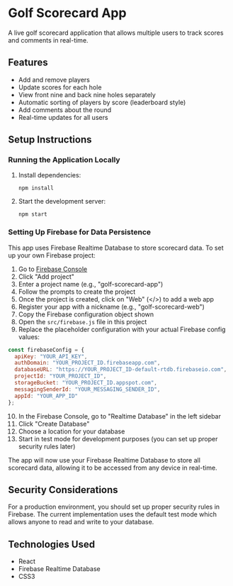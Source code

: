 # Golf Scorecard App

A live golf scorecard application that allows multiple users to track scores and comments in real-time.

## Features

- Add and remove players
- Update scores for each hole
- View front nine and back nine holes separately
- Automatic sorting of players by score (leaderboard style)
- Add comments about the round
- Real-time updates for all users

## Setup Instructions

### Running the Application Locally

1. Install dependencies:
   ```
   npm install
   ```

2. Start the development server:
   ```
   npm start
   ```

### Setting Up Firebase for Data Persistence

This app uses Firebase Realtime Database to store scorecard data. To set up your own Firebase project:

1. Go to [Firebase Console](https://console.firebase.google.com/)
2. Click "Add project"
3. Enter a project name (e.g., "golf-scorecard-app")
4. Follow the prompts to create the project
5. Once the project is created, click on "Web" (</>) to add a web app
6. Register your app with a nickname (e.g., "golf-scorecard-web")
7. Copy the Firebase configuration object shown
8. Open the `src/firebase.js` file in this project
9. Replace the placeholder configuration with your actual Firebase config values:

```javascript
const firebaseConfig = {
  apiKey: "YOUR_API_KEY",
  authDomain: "YOUR_PROJECT_ID.firebaseapp.com",
  databaseURL: "https://YOUR_PROJECT_ID-default-rtdb.firebaseio.com",
  projectId: "YOUR_PROJECT_ID",
  storageBucket: "YOUR_PROJECT_ID.appspot.com",
  messagingSenderId: "YOUR_MESSAGING_SENDER_ID",
  appId: "YOUR_APP_ID"
};
```

10. In the Firebase Console, go to "Realtime Database" in the left sidebar
11. Click "Create Database"
12. Choose a location for your database
13. Start in test mode for development purposes (you can set up proper security rules later)

The app will now use your Firebase Realtime Database to store all scorecard data, allowing it to be accessed from any device in real-time.

## Security Considerations

For a production environment, you should set up proper security rules in Firebase. The current implementation uses the default test mode which allows anyone to read and write to your database.

## Technologies Used

- React
- Firebase Realtime Database
- CSS3
